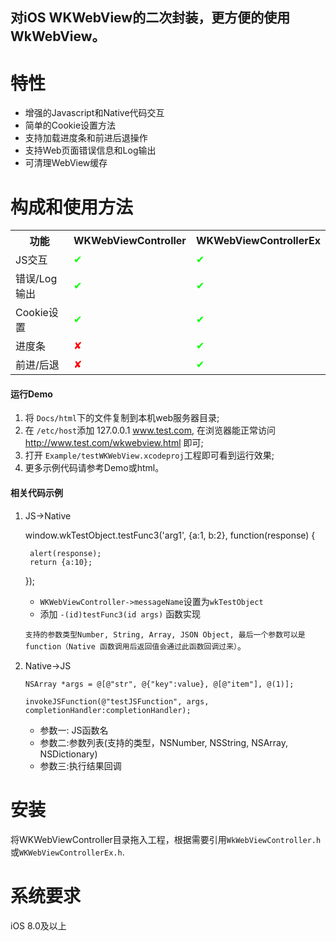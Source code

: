 ## 对iOS WKWebView的二次封装，更方便的使用WkWebView。

特性
==============
- 增强的Javascript和Native代码交互
- 简单的Cookie设置方法
- 支持加载进度条和前进后退操作
- 支持Web页面错误信息和Log输出
- 可清理WebView缓存

构成和使用方法
==============
<table>
<tr>
<th>功能</th>
<th>WKWebViewController</th>
<th>WKWebViewControllerEx</th>
</tr>
<tr>
<td>JS交互</td>
<td><font color=#00ff00>✔</font></td>
<td><font color=#00ff00>✔</font></td>
</tr>
<tr>
<td>错误/Log输出</td>
<td><font color=#00ff00>✔</font></td>
<td><font color=#00ff00>✔</font></td>
</tr>
<tr>
<td>Cookie设置</td>
<td><font color=#00ff00>✔</font></td>
<td><font color=#00ff00>✔</font></td>
</tr>
<tr>
<td>进度条</td>
<td><font color=#ff0000>✘</font></td>
<td><font color=#00ff00>✔</td>
</tr>
<tr>
<td>前进/后退</td>
<td><font color=#ff0000>✘</font></td>
<td><font color=#00ff00>✔</font></td>
</tr>
</table>

#### 运行Demo 
1. 将 `Docs/html`下的文件复制到本机web服务器目录;
2. 在 `/etc/host`添加 127.0.0.1	www.test.com, 在浏览器能正常访问 http://www.test.com/wkwebview.html 即可;
3. 打开 `Example/testWKWebView.xcodeproj`工程即可看到运行效果;
4. 更多示例代码请参考Demo或html。

#### 相关代码示例
1. JS->Native

    window.wkTestObject.testFunc3('arg1', {a:1, b:2}, function(response) {

        alert(response);
	    return {a:10};
    });

   - `WKWebViewController->messageName`设置为`wkTestObject`
   - 添加 `-(id)testFunc3(id args)` 函数实现

    `支持的参数类型Number, String, Array, JSON Object, 最后一个参数可以是function（Native 函数调用后返回值会通过此函数回调过来）`。

2. Native->JS
   
    `NSArray *args = @[@"str", @{"key":value}, @[@"item"], @(1)];`

    `invokeJSFunction(@"testJSFunction", args, completionHandler:completionHandler);`


    - 参数一: JS函数名
    - 参数二:参数列表(支持的类型，NSNumber, NSString, NSArray, NSDictionary)
    - 参数三:执行结果回调

安装
==============
将WKWebViewController目录拖入工程，根据需要引用`WkWebViewController.h` 或`WKWebViewControllerEx.h`.

系统要求
==============
iOS 8.0及以上


